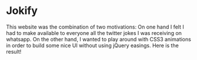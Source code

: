# Jokify

This website was the combination of two motivations: On one hand I felt I had to make available to everyone all the twitter jokes I was receiving on whatsapp. On the other hand, I wanted to play around with CSS3 animations in order to build some nice UI without using jQuery easings. Here is the result!